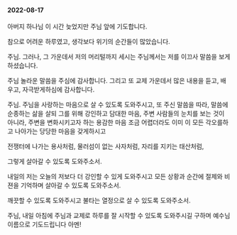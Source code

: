 #### 2022-08-17

아버지 하나님 이 시간 늦었지만 주님 앞에 기도합니다.

참으로 어려운 하루였고, 생각보다 위기의 순간들이 많았습니다.

주님. 그러나, 그 가운데서 저의 머리털까지 세시는 주님께서는 저를 이끄사
말씀을 보게 하셨습니다.


주님 놀라운 말씀을 주심에 감사합니다.
그리고 또 교제 가운데서 많은 내용을 듣고, 배우고, 자극받게하심에 감사합니다.

주님. 주님을 사랑하는 마음으로 살 수 있도록 도와주시고,
또 주신 말씀을 따라, 말씀에 순종하는 삶을 살되
그를 위해 강인하고 담대한 마음,
주변 사람들의 눈치를 보는 것이 아니라, 주변을 변화시키고자 하는 용감한 마음
조금 어렵더라도 이미 이 모든 각오를하고 나아가는 당당한 마음을 갖게하시고

전쟁터에 나가는 용사처럼,
물러섬이 없는 사자처럼,
자리를 지키는 태산처럼,

그렇게 살아갈 수 있도록 도와주소서.

내일의 저는 오늘의 저보다 더 강인할 수 있게 도와주시고
모든 상황과 순간에 절제와 비젼을 기억하며 살아갈 수 있도록 도와주소서.

깨끗할 수 있도록 도와주시고
불타는 열정으로 살 수 있도록 도와주소서.

주님, 내일 아침에 주님과 교제로 하루를 잘 시작할 수 있도록 도와주시길 구하며
예수님 이름으로 기도드립니다 아멘!